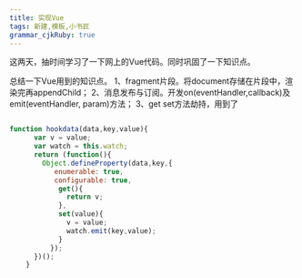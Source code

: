 ```yaml
---
title: 实现Vue
tags: 新建,模板,小书匠
grammar_cjkRuby: true
---
```


这两天，抽时间学习了一下网上的Vue代码。同时巩固了一下知识点。

总结一下Vue用到的知识点。
1、fragment片段。将document存储在片段中，渲染完再appendChild；
2、消息发布与订阅。开发on(eventHandler,callback)及emit(eventHandler, param)方法；
3、get set方法劫持，用到了   

``` JavaScript

function hookdata(data,key,value){
      var v = value;
      var watch = this.watch;
      return (function(){
        Object.defineProperty(data,key,{
           enumerable: true,
           configurable: true,
            get(){ 
              return v;
            },
            set(value){
              v = value;
              watch.emit(key,value);
            }
          });
      })();
    }

```

